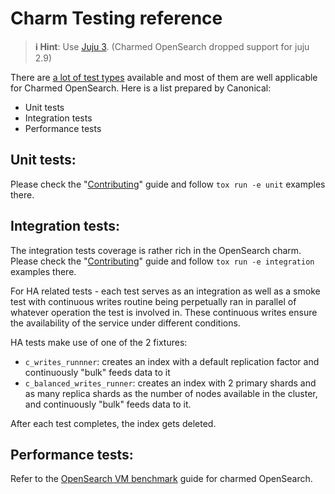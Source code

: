 # Charm Testing reference

> **:information_source: Hint**: Use [Juju 3](/t/5064). (Charmed OpenSearch dropped support for juju 2.9)

There are [a lot of test types](https://en.wikipedia.org/wiki/Software_testing) available and most of them are well applicable for Charmed OpenSearch. Here is a list prepared by Canonical:

* Unit tests
* Integration tests
* Performance tests

## Unit tests:
Please check the "[Contributing](https://github.com/canonical/opensearch-operator/blob/main/CONTRIBUTING.md#testing)" guide and follow `tox run -e unit` examples there.

## Integration tests:
The integration tests coverage is rather rich in the OpenSearch charm. 
Please check the "[Contributing](https://github.com/canonical/opensearch-operator/blob/main/CONTRIBUTING.md#testing)" guide and follow `tox run -e integration` examples there.

For HA related tests - each test serves as an integration as well as a smoke test with continuous writes routine being perpetually ran in parallel of whatever operation the test is involved in. 
These continuous writes ensure the availability of the service under different conditions. 

HA tests make use of one of the 2 fixtures:
-  `c_writes_runnner`: creates an index with a default replication factor and continuously "bulk" feeds data to it 
- `c_balanced_writes_runner`: creates an index with 2 primary shards and as many replica shards as the number of nodes available in the cluster,  and continuously "bulk" feeds data to it.

After each test completes, the index gets deleted. 

## Performance tests:
Refer to the [OpenSearch VM benchmark](https://discourse.charmhub.io/t/load-testing-for-charmed-opensearch/13987) guide for charmed OpenSearch.